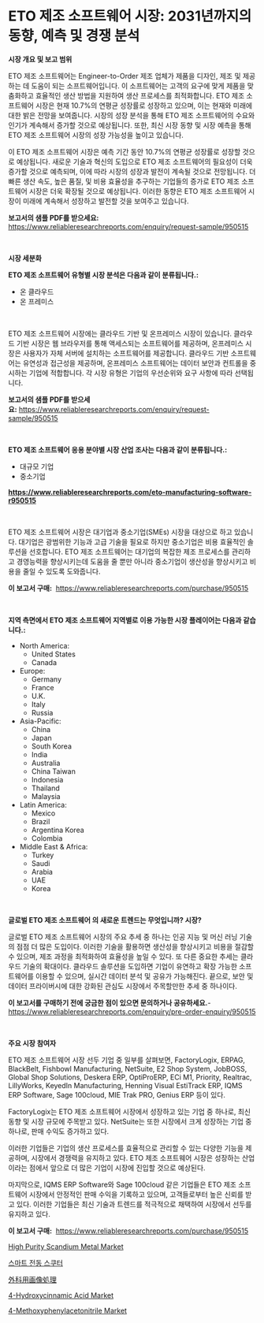 <p><h1>ETO 제조 소프트웨어 시장: 2031년까지의 동향, 예측 및 경쟁 분석</h1></p><p><strong>시장 개요 및 보고 범위</strong></p>
<p><p>ETO 제조 소프트웨어는 Engineer-to-Order 제조 업체가 제품을 디자인, 제조 및 제공하는 데 도움이 되는 소프트웨어입니다. 이 소프트웨어는 고객의 요구에 맞게 제품을 맞춤화하고 효율적인 생산 방법을 지원하여 생산 프로세스를 최적화합니다. ETO 제조 소프트웨어 시장은 현재 10.7%의 연평균 성장률로 성장하고 있으며, 이는 현재와 미래에 대한 밝은 전망을 보여줍니다. 시장의 성장 분석을 통해 ETO 제조 소프트웨어의 수요와 인기가 계속해서 증가할 것으로 예상됩니다. 또한, 최신 시장 동향 및 시장 예측을 통해 ETO 제조 소프트웨어 시장의 성장 가능성을 높이고 있습니다.</p><p>이 ETO 제조 소프트웨어 시장은 예측 기간 동안 10.7%의 연평균 성장률로 성장할 것으로 예상됩니다. 새로운 기술과 혁신의 도입으로 ETO 제조 소프트웨어의 필요성이 더욱 증가할 것으로 예측되며, 이에 따라 시장의 성장과 발전이 계속될 것으로 전망됩니다. 더 빠른 생산 속도, 높은 품질, 및 비용 효율성을 추구하는 기업들의 증가로 ETO 제조 소프트웨어 시장은 더욱 확장될 것으로 예상됩니다. 이러한 동향은 ETO 제조 소프트웨어 시장이 미래에 계속해서 성장하고 발전할 것을 보여주고 있습니다.</p></p>
<p><strong>보고서의 샘플 PDF를 받으세요:</strong> <a href="https://www.reliableresearchreports.com/enquiry/request-sample/950515">https://www.reliableresearchreports.com/enquiry/request-sample/950515</a></p>
<p>&nbsp;</p>
<p><strong>시장 세분화</strong></p>
<p><strong>ETO 제조 소프트웨어 유형별 시장 분석은 다음과 같이 분류됩니다.:</strong></p>
<p><ul><li>온 클라우드</li><li>온 프레미스</li></ul></p>
<p>&nbsp;</p>
<p><p>ETO 제조 소프트웨어 시장에는 클라우드 기반 및 온프레미스 시장이 있습니다. 클라우드 기반 시장은 웹 브라우저를 통해 액세스되는 소프트웨어를 제공하며, 온프레미스 시장은 사용자가 자체 서버에 설치하는 소프트웨어를 제공합니다. 클라우드 기반 소프트웨어는 유연성과 접근성을 제공하며, 온프레미스 소프트웨어는 데이터 보안과 컨트롤을 중시하는 기업에 적합합니다. 각 시장 유형은 기업의 우선순위와 요구 사항에 따라 선택됩니다.</p></p>
<p><strong>보고서의 샘플 PDF를 받으세요:</strong>&nbsp;<a href="https://www.reliableresearchreports.com/enquiry/request-sample/950515">https://www.reliableresearchreports.com/enquiry/request-sample/950515</a></p>
<p>&nbsp;</p>
<p><strong> ETO 제조 소프트웨어 응용 분야별 시장 산업 조사는 다음과 같이 분류됩니다.:</strong></p>
<p><ul><li>대규모 기업</li><li>중소기업</li></ul></p>
<p><strong><a href="https://www.reliableresearchreports.com/eto-manufacturing-software-r950515">https://www.reliableresearchreports.com/eto-manufacturing-software-r950515</a></strong></p>
<p>&nbsp;</p>
<p><p>ETO 제조 소프트웨어 시장은 대기업과 중소기업(SMEs) 시장을 대상으로 하고 있습니다. 대기업은 광범위한 기능과 고급 기술을 필요로 하지만 중소기업은 비용 효율적인 솔루션을 선호합니다. ETO 제조 소프트웨어는 대기업의 복잡한 제조 프로세스를 관리하고 경영능력을 향상시키는데 도움을 줄 뿐만 아니라 중소기업이 생산성을 향상시키고 비용을 줄일 수 있도록 도와줍니다.</p></p>
<p><strong>이 보고서 구매:</strong>&nbsp; <a href="https://www.reliableresearchreports.com/purchase/950515">https://www.reliableresearchreports.com/purchase/950515</a></p>
<p>&nbsp;</p>
<p><strong>지역 측면에서 ETO 제조 소프트웨어 지역별로 이용 가능한 시장 플레이어는 다음과 같습니다.:</strong></p>
<p><ul>
    <li>
        North America:
        <ul>
            <li>United States</li>
            <li>Canada</li>
        </ul>
    </li>
    <li>
        Europe:
        <ul>
            <li>Germany</li>
            <li>France</li>
            <li>U.K.</li>
            <li>Italy</li>
            <li>Russia</li>
        </ul>
    </li>
    <li>
        Asia-Pacific:
        <ul>
            <li>China</li>
            <li>Japan</li>
            <li>South Korea</li>
            <li>India</li>
            <li>Australia</li>
            <li>China Taiwan</li>
            <li>Indonesia</li>
            <li>Thailand</li>
            <li>Malaysia</li>
        </ul>
    </li>
    <li>
        Latin America:
        <ul>
            <li>Mexico</li>
            <li>Brazil</li>
            <li>Argentina Korea</li>
            <li>Colombia</li>
        </ul>
    </li>
    <li>
        Middle East & Africa:
        <ul>
            <li>Turkey</li>
            <li>Saudi</li>
            <li>Arabia</li>
            <li>UAE</li>
            <li>Korea</li>
        </ul>
    </li>
    </ul></p>
<p>&nbsp;</p>
<p><strong>글로벌 ETO 제조 소프트웨어 의 새로운 트렌드는 무엇입니까? 시장?</strong></p>
<p><p>글로벌 ETO 제조 소프트웨어 시장의 주요 추세 중 하나는 인공 지능 및 머신 러닝 기술의 점점 더 많은 도입이다. 이러한 기술을 활용하면 생산성을 향상시키고 비용을 절감할 수 있으며, 제조 과정을 최적화하여 효율성을 높일 수 있다. 또 다른 중요한 추세는 클라우드 기술의 확대이다. 클라우드 솔루션을 도입하면 기업이 유연하고 확장 가능한 소프트웨어를 이용할 수 있으며, 실시간 데이터 분석 및 공유가 가능해진다. 끝으로, 보안 및 데이터 프라이버시에 대한 강화된 관심도 시장에서 주목할만한 추세 중 하나이다.</p></p>
<p><strong>이 보고서를 구매하기 전에 궁금한 점이 있으면 문의하거나 공유하세요.</strong>- <a href="https://www.reliableresearchreports.com/enquiry/pre-order-enquiry/950515">https://www.reliableresearchreports.com/enquiry/pre-order-enquiry/950515</a></p>
<p>&nbsp;</p>
<p><strong>주요 시장 참여자</strong></p>
<p><p>ETO 제조 소프트웨어 시장 선두 기업 중 일부를 살펴보면, FactoryLogix, ERPAG, BlackBelt, Fishbowl Manufacturing, NetSuite, E2 Shop System, JobBOSS, Global Shop Solutions, Deskera ERP, OptiProERP, ECi M1, Priority, Realtrac, LillyWorks, KeyedIn Manufacturing, Henning Visual EstiTrack ERP, IQMS ERP Software, Sage 100cloud, MIE Trak PRO, Genius ERP 등이 있다.</p><p>FactoryLogix는 ETO 제조 소프트웨어 시장에서 성장하고 있는 기업 중 하나로, 최신 동향 및 시장 규모에 주목받고 있다. NetSuite는 또한 시장에서 크게 성장하는 기업 중 하나로, 판매 수익도 증가하고 있다.</p><p>이러한 기업들은 기업의 생산 프로세스를 효율적으로 관리할 수 있는 다양한 기능을 제공하며, 시장에서 경쟁력을 유지하고 있다. ETO 제조 소프트웨어 시장은 성장하는 산업이라는 점에서 앞으로 더 많은 기업이 시장에 진입할 것으로 예상된다.</p><p>마지막으로, IQMS ERP Software와 Sage 100cloud 같은 기업들은 ETO 제조 소프트웨어 시장에서 안정적인 판매 수익을 기록하고 있으며, 고객들로부터 높은 신뢰를 받고 있다. 이러한 기업들은 최신 기술과 트렌드를 적극적으로 채택하여 시장에서 선두를 유지하고 있다.</p></p>
<p><strong>이 보고서 구매:</strong>&nbsp;&nbsp;<a href="https://www.reliableresearchreports.com/purchase/950515">https://www.reliableresearchreports.com/purchase/950515</a></p>
<p><p><a href="https://shimmer-gardenia-37a.notion.site/High-Purity-Scandium-Metal-Market-Size-Market-Outlook-and-Market-Forecast-2024-to-2031-ea2a9dd185394e638f7f0a50f9d3d7e8">High Purity Scandium Metal Market</a></p><p><a href="https://medium.com/@stanleylyittle554467/%EC%8A%A4%EB%A7%88%ED%8A%B8-%EC%A0%84%EA%B8%B0-%EC%8A%A4%EC%BF%A0%ED%84%B0-%EC%8B%9C%EC%9E%A5-%EC%A1%B0%EC%82%AC-%EB%B3%B4%EA%B3%A0%EC%84%9C-2024%EB%85%84%EB%B6%80%ED%84%B0-2031%EB%85%84%EA%B9%8C%EC%A7%80%EC%9D%98-%EC%97%AD%EC%82%AC-%EB%B0%8F-%EC%98%88%EC%B8%A1-e52fae4bb5e9">스마트 전동 스쿠터</a></p><p><a href="https://medium.com/@arimuller2009/%E5%A4%96%E7%A7%91%E3%82%A4%E3%83%A1%E3%83%BC%E3%82%B8%E3%83%B3%E3%82%B0%E5%B8%82%E5%A0%B4-%E7%AB%B6%E4%BA%89%E5%88%86%E6%9E%90-%E5%B8%82%E5%A0%B4%E3%83%88%E3%83%AC%E3%83%B3%E3%83%89-2031%E5%B9%B4%E3%81%BE%E3%81%A7%E3%81%AE%E4%BA%88%E6%B8%AC-eb98d8dfb2ea">外科用画像処理</a></p><p><a href="https://issuu.com/reportprime-2/docs/4-hydroxycinnamic-acid-market-size-2030.pptx">4-Hydroxycinnamic Acid Market</a></p><p><a href="https://issuu.com/reportprime-2/docs/4-methoxyphenylacetonitrile-market-size-2030.pptx">4-Methoxyphenylacetonitrile Market</a></p></p>